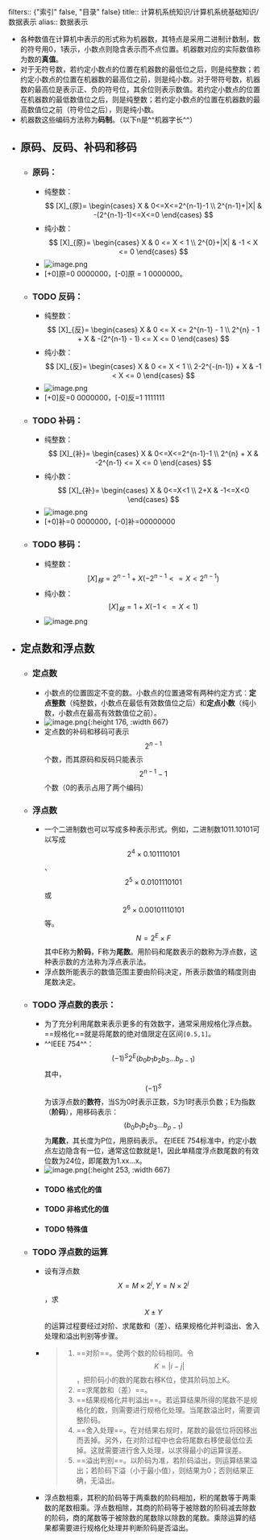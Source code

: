 filters:: {"索引" false, "目录" false}
title:: 计算机系统知识/计算机系统基础知识/数据表示
alias:: 数据表示

- 各种数值在计算机中表示的形式称为机器数，其特点是采用二进制计数制，数的符号用0，1表示，小数点则隐含表示而不点位置。机器数对应的实际数值称为数的**真值**。
- 对于无符号数，若约定小数点的位置在机器数的最低位之后，则是纯整数；若约定小数点的位置在机器数的最高位之前，则是纯小数。对于带符号数，机器数的最高位是表示正、负的符号位，其余位则表示数值。若约定小数点的位置在机器数的最低数值位之后，则是纯整数；若约定小数点的位置在机器数的最高数值位之前（符号位之后），则是纯小数。
- 机器数这些编码方法称为**码制**。（以下n是^^机器字长^^）
- ## 原码、反码、补码和移码
	- ### 原码：
		- 纯整数：
		  $$
		  [X]_{原}= 
		  \begin{cases}
		  X & 0<=X<=2^{n-1}-1 \\
		  2^{n-1}+|X| & -(2^{n-1}-1)<=X<=0
		  \end{cases}
		  $$
		- 纯小数：
		  $$
		  [X]_{原}=
		  \begin{cases}
		  X & 0 <= X < 1 \\
		  2^{0}+|X| & -1 < X <= 0
		  \end{cases}
		  $$
		- ![image.png](../assets/image_1648886764866_0.png)
		- [+0]原=0 0000000，[-0]原 = 1 0000000。
	- ### TODO 反码：
		- 纯整数：
		  $$
		  [X]_{反}=
		  \begin{cases}
		  X & 0 <= X <= 2^{n-1} - 1 \\
		  2^{n} - 1 + X & -(2^{n-1} - 1) <= X <= 0
		  \end{cases}
		  $$
		- 纯小数：
		  $$
		  [X]_{反}=
		  \begin{cases}
		  X & 0 <= X < 1 \\
		  2-2^{-(n-1)} + X & -1 < X <= 0
		  \end{cases}
		  $$
		- ![image.png](../assets/image_1649645545572_0.png)
		- [+0]反=0 0000000，[-0]反=1 1111111
	- ### TODO 补码：
		- 纯整数：
		  $$
		  [X]_{补}=
		  \begin{cases}
		  X & 0<=X<=2^{n-1}-1 \\
		  2^{n} + X & -2^{n-1} <= X <= 0
		  \end{cases}
		  $$
		- 纯小数：
		  $$
		  [X]_{补}=
		  \begin{cases}
		  X & 0<=X<1 \\
		  2+X & -1<=X<0
		  \end{cases}
		  $$
		- ![image.png](../assets/image_1649645853502_0.png)
		- [+0]补=0 0000000，[-0]补=00000000
	- ### TODO 移码：
		- 纯整数：
		  $$
		  [X]_{移}=
		  2^{n-1}+X (-2^{n-1}<=X<2^{n-1})
		  $$
		- 纯小数：
		  $$
		  [X]_{移}=1+X (-1<=X<1)
		  $$
		- ![image.png](../assets/image_1649646071737_0.png)
- ## 定点数和浮点数
	- ### 定点数
		- 小数点的位置固定不变的数。小数点的位置通常有两种约定方式：**定点整数**（纯整数，小数点在最低有效数值位之后）和**定点小数**（纯小数，小数点在最高有效数值位之前）。
		- ![image.png](../assets/image_1649646217166_0.png){:height 176, :width 667}
		- 定点数的补码和移码可表示$$2^{n-1}$$个数，而其原码和反码只能表示$$2^{n-1}-1$$个数（0的表示占用了两个编码）
	- ### 浮点数
		- 一个二进制数也可以写成多种表示形式。例如，二进制数1011.10101可以写成 $$2^4 \times 0.101110101$$、$$2^5 \times 0.0101110101$$ 或 $$2^6 \times 0.00101110101$$ 等。
		  $$
		  N = 2^E \times F
		  $$
		  其中E称为**阶码**，F称为**尾数**。用阶码和尾数表示的数称为浮点数，这种表示数的方法称为浮点表示法。
		- 浮点数所能表示的数值范围主要由阶码决定，所表示数值的精度则由尾数决定。
	- ### TODO 浮点数的表示：
		- 为了充分利用尾数来表示更多的有效数字，通常采用规格化浮点数。==规格化==就是将尾数的绝对值限定在区间`[0.5,1]`。
		- ^^IEEE 754^^：
		  $$
		  (-1)^S2^E(b_{0}b_{1}b_{2}b_{3}...b_{p-1})
		  $$
		  其中，$$(-1)^S$$为该浮点数的**数符**，当S为0时表示正数，S为1时表示负数；E为指数（**阶码**），用移码表示：$$(b_0 b_1 b_2 b_3...b_{p-1})$$为**尾数**，其长度为P位，用原码表示。
		  在IEEE 754标准中，约定小数点左边隐含有一位，通常这位数就是1，因此单精度浮点数尾数的有效位数为24位，即尾数为1.xx...x。
		- ![image.png](../assets/image_1649647156348_0.png){:height 253, :width 667}
		- #### TODO 格式化的值
		- #### TODO 非格式化的值
		- #### TODO 特殊值
	- ### TODO 浮点数的运算
		- 设有浮点数 $$X = M \times 2^j, Y = N \times 2^j$$，求 $$X \pm Y$$的运算过程要经过对阶、求尾数和（差）、结果规格化并判溢出、舍入处理和溢出判别等步骤。
		- > 1. ==对阶==。使两个数的阶码相同。令$$K=\vert i - j \vert$$，把阶码小的数的尾数右移K位，使其阶码加上K。
		  > 2. ==求尾数和（差）==。
		  > 3. ==结果规格化并判溢出==。若运算结果所得的尾数不是规格化的数，则需要进行规格化处理。当尾数溢出时，需要调整阶码。
		  > 4. ==舍入处理==。在对结果右规时，尾数的最低位将因移出而丢掉。另外，在对阶过程中也会将尾数右移使最低位丢掉。这就需要进行舍入处理，以求得最小的运算误差。
		  > 5. ==溢出判别==。以阶码为准，若阶码溢出，则运算结果溢出；若阶码下溢（小于最小值），则结果为0；否则结果正确，无溢出。
		- 浮点数相乘，其积的阶码等于两乘数的阶码相加，积的尾数等于两乘数的尾数相乘。浮点数相除，其商的阶码等于被除数的阶码减去除数的阶码，商的尾数等于被除数的尾数除以除数的尾数。乘除运算的结果都需要进行规格化处理并判断阶码是否溢出。